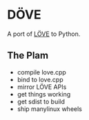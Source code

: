 # DÖVE

A port of [LÖVE](http://www.love2d.org/) to Python.

## The Plam

- compile love.cpp
- bind to love.cpp
- mirror LÖVE APIs
- get things working
- get sdist to build
- ship manylinux wheels
